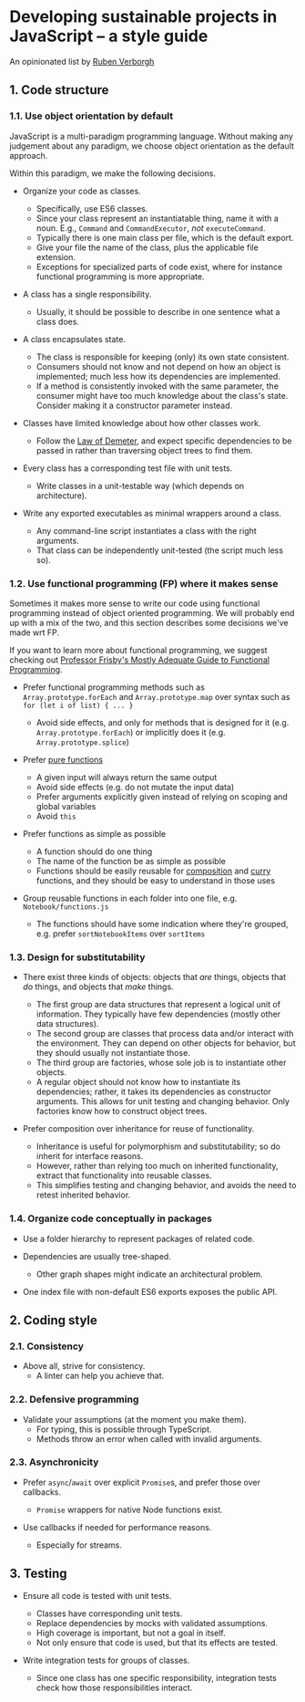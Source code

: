 # Developing sustainable projects in JavaScript – a style guide

An opinionated list by [Ruben Verborgh](https://ruben.verborgh.org/)


## 1. Code structure

### 1.1. Use object orientation by default
JavaScript is a multi-paradigm programming language.
Without making any judgement about any paradigm, we choose object orientation as the default approach.

Within this paradigm, we make the following decisions.

- Organize your code as classes.
  - Specifically, use ES6 classes.
  - Since your class represent an instantiatable thing, name it with a noun.
    E.g., `Command` and `CommandExecutor`, _not_ `executeCommand`.
  - Typically there is one main class per file, which is the default export.
  - Give your file the name of the class, plus the applicable file extension.
  - Exceptions for specialized parts of code exist, where for instance functional programming is more appropriate.

- A class has a single responsibility.
  - Usually, it should be possible to describe in one sentence what a class does.

- A class encapsulates state.
  - The class is responsible for keeping (only) its own state consistent.
  - Consumers should not know and not depend on how an object is implemented;
    much less how its dependencies are implemented.
  - If a method is consistently invoked with the same parameter,
    the consumer might have too much knowledge about the class's state.
    Consider making it a constructor parameter instead.

- Classes have limited knowledge about how other classes work.
    - Follow the [Law of Demeter](http://misko.hevery.com/2008/07/18/breaking-the-law-of-demeter-is-like-looking-for-a-needle-in-the-haystack/),
      and expect specific dependencies to be passed in
      rather than traversing object trees to find them.

- Every class has a corresponding test file with unit tests.
  - Write classes in a unit-testable way (which depends on architecture).

- Write any exported executables as minimal wrappers around a class.
  - Any command-line script instantiates a class with the right arguments.
  - That class can be independently unit-tested (the script much less so).


### 1.2. Use functional programming (FP) where it makes sense

Sometimes it makes more sense to write our code using functional programming instead
of object oriented programming. We will probably end up with a mix of the two, and
this section describes some decisions we've made wrt FP.

If you want to learn more about functional programming, we suggest checking
out [Professor Frisby's Mostly Adequate Guide to Functional Programming](https://mostly-adequate.gitbooks.io/mostly-adequate-guide/).

- Prefer functional programming methods such as `Array.prototype.forEach` and 
`Array.prototype.map` over syntax such as `for (let i of list) { ... }`
  - Avoid side effects, and only for methods that is designed for it (e.g. 
  `Array.prototype.forEach`) or implicitly does it (e.g. `Array.prototype.splice`)

- Prefer [pure functions](https://mostly-adequate.gitbooks.io/mostly-adequate-guide/ch03.html)
  - A given input will always return the same output
  - Avoid side effects (e.g. do not mutate the input data)
  - Prefer arguments explicitly given instead of relying on scoping and global variables
  - Avoid `this`

- Prefer functions as simple as possible
  - A function should do one thing
  - The name of the function be as simple as possible
  - Functions should be easily reusable for [composition](https://mostly-adequate.gitbooks.io/mostly-adequate-guide/ch05.html) 
  and [curry](https://mostly-adequate.gitbooks.io/mostly-adequate-guide/ch04.html) functions,
  and they should be easy to understand in those uses
  
- Group reusable functions in each folder into one file, e.g. `Notebook/functions.js`
  - The functions should have some indication where they're grouped, e.g. prefer 
  `sortNotebookItems` over `sortItems`


### 1.3. Design for substitutability
- There exist three kinds of objects:
  objects that _are_ things,
  objects that _do_ things,
  and objects that _make_ things.
  - The first group are data structures
    that represent a logical unit of information.
    They typically have few dependencies (mostly other data structures).
  - The second group are classes that process data
    and/or interact with the environment.
    They can depend on other objects for behavior,
    but they should usually not instantiate those.
  - The third group are factories,
    whose sole job is to instantiate other objects.
  - A regular object should not know how to instantiate its dependencies;
    rather, it takes its dependencies as constructor arguments.
    This allows for unit testing and changing behavior.
    Only factories know how to construct object trees.

- Prefer composition over inheritance for reuse of functionality.
  - Inheritance is useful for polymorphism and substitutability;
    so do inherit for interface reasons.
  - However, rather than relying too much on inherited functionality,
    extract that functionality into reusable classes.
  - This simplifies testing and changing behavior,
    and avoids the need to retest inherited behavior.


### 1.4. Organize code conceptually in packages
- Use a folder hierarchy to represent packages of related code.

- Dependencies are usually tree-shaped.
  - Other graph shapes might indicate an architectural problem.

- One index file with non-default ES6 exports exposes the public API.



## 2. Coding style

### 2.1. Consistency
- Above all, strive for consistency.
  - A linter can help you achieve that.


### 2.2. Defensive programming
- Validate your assumptions (at the moment you make them).
  - For typing, this is possible through TypeScript.
  - Methods throw an error when called with invalid arguments.


### 2.3. Asynchronicity
- Prefer `async`/`await` over explicit `Promise`s, and prefer those over callbacks.
  - `Promise` wrappers for native Node functions exist.

- Use callbacks if needed for performance reasons.
  - Especially for streams.



## 3. Testing
- Ensure all code is tested with unit tests.
  - Classes have corresponding unit tests.
  - Replace dependencies by mocks with validated assumptions.
  - High coverage is important, but not a goal in itself.
  - Not only ensure that code is used, but that its effects are tested.

- Write integration tests for groups of classes.
  - Since one class has one specific responsibility,
    integration tests check how those responsibilities interact.
